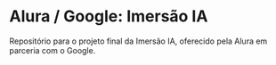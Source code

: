 # Alura / Google: Imersão IA
Repositório para o projeto final da Imersão IA, oferecido pela Alura em parceria com o Google.

